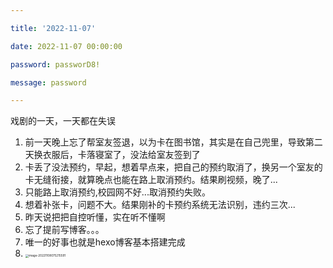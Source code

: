 ```yaml
---

title: '2022-11-07'

date: 2022-11-07 00:00:00

password: passworD8!

message: password

---
```


戏剧的一天，一天都在失误

1. 前一天晚上忘了帮室友签退，以为卡在图书馆，其实是在自己兜里，导致第二天换衣服后，卡落寝室了，没法给室友签到了
2. 卡丢了没法预约，早起，想着早点来，把自己的预约取消了，换另一个室友的卡无缝衔接，就算晚点也能在路上取消预约。结果刷视频，晚了...
2. 只能路上取消预约,校园网不好...取消预约失败。
2. 想着补张卡，问题不大。结果刚补的卡预约系统无法识别，违约三次...
2. 昨天说把把自控听懂，实在听不懂啊
2. 忘了提前写博客。。。
2. 唯一的好事也就是hexo博客基本搭建完成
2. <img src="http://nidhogg-110.cn/image-20221108075215591.png" alt="image-20221108075215591" style="zoom: 33%;" />